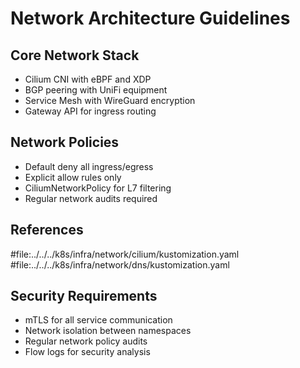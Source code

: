 # Network Architecture Guidelines

## Core Network Stack
- Cilium CNI with eBPF and XDP
- BGP peering with UniFi equipment
- Service Mesh with WireGuard encryption
- Gateway API for ingress routing

## Network Policies
- Default deny all ingress/egress
- Explicit allow rules only
- CiliumNetworkPolicy for L7 filtering
- Regular network audits required

## References
#file:../../../k8s/infra/network/cilium/kustomization.yaml
#file:../../../k8s/infra/network/dns/kustomization.yaml

## Security Requirements
- mTLS for all service communication
- Network isolation between namespaces
- Regular network policy audits
- Flow logs for security analysis